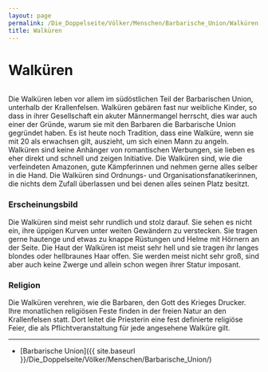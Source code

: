 ```yaml
---
layout: page
permalink: /Die_Doppelseite/Völker/Menschen/Barbarische_Union/Walküren
title: Walküren
---
```


# Walküren

<img alt="" src="{{ site.baseurl }}/assets/images/rassen/walkuere.jpg" />

Die Walküren leben vor allem im südöstlichen Teil der Barbarischen Union, unterhalb der Krallenfelsen. Walküren gebären fast nur weibliche Kinder, so dass in ihrer Gesellschaft ein akuter Männermangel herrscht, dies war auch einer der Gründe, warum sie mit den Barbaren die Barbarische Union gegründet haben. Es ist heute noch Tradition, dass eine Walküre, wenn sie mit 20 als erwachsen gilt, auszieht, um sich einen Mann zu angeln. Walküren sind keine Anhänger von romantischen Werbungen, sie lieben es eher direkt und schnell und zeigen Initiative. Die Walküren sind, wie die verfeindeten Amazonen, gute Kämpferinnen und nehmen gerne alles selber in die Hand. Die Walküren sind Ordnungs- und Organisationsfanatikerinnen, die nichts dem Zufall überlassen und bei denen alles seinen Platz besitzt.

### Erscheinungsbild

Die Walküren sind meist sehr rundlich und stolz darauf. Sie sehen es nicht ein, ihre üppigen Kurven unter weiten Gewändern zu verstecken. Sie tragen gerne hautenge und etwas zu knappe Rüstungen und Helme mit Hörnern an der Seite. Die Haut der Walküren ist meist sehr hell und sie tragen ihr langes blondes oder hellbraunes Haar offen. Sie werden meist nicht sehr groß, sind aber auch keine Zwerge und allein schon wegen ihrer Statur imposant.

### Religion

Die Walküren verehren, wie die Barbaren, den Gott des Krieges Drucker. Ihre monatlichen religiösen Feste finden in der freien Natur an den Krallenfelsen statt. Dort leitet die Priesterin eine fest definierte religiöse Feier, die als Pflichtveranstaltung für jede angesehene Walküre gilt.

***

- [Barbarische Union]({{ site.baseurl }}/Die_Doppelseite/Völker/Menschen/Barbarische_Union/)
